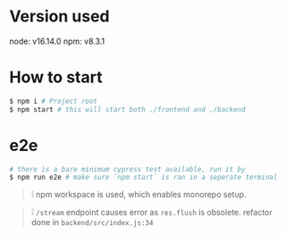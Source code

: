 # Version used
node: v16.14.0
npm: v8.3.1

# How to start
```sh
$ npm i # Project root
$ npm start # this will start both ./frontend and ./backend
```

# e2e
```sh
# there is a bare minimum cypress test available, run it by
$ npm run e2e # make sure `npm start` is ran in a seperate terminal
```

> ❕ npm workspace is used, which enables monorepo setup.

> ❕ `/stream` endpoint causes error as `res.flush` is obsolete. refactor done in `backend/src/index.js:34`
